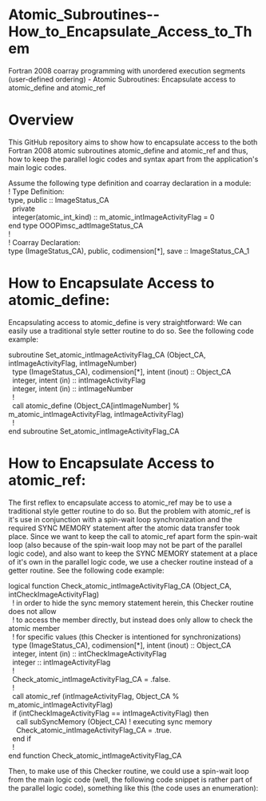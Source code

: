 # Atomic_Subroutines--How_to_Encapsulate_Access_to_Them
Fortran 2008 coarray programming with unordered execution segments (user-defined ordering) - Atomic Subroutines: Encapsulate access to atomic_define and atomic_ref

# Overview
This GitHub repository aims to show how to encapsulate access to the both Fortran 2008 atomic subroutines atomic_define and atomic_ref and thus, how to keep the parallel logic codes and syntax apart from the application's main logic codes.
<br />

Assume the following type definition and coarray declaration in a module:<br />
!  Type Definition:<br />
type, public :: ImageStatus_CA<br />
&nbsp;&nbsp;private<br />
&nbsp;&nbsp;integer(atomic_int_kind) :: m_atomic_intImageActivityFlag = 0<br />
end type OOOPimsc_adtImageStatus_CA<br />
!<br />
! Coarray Declaration:<br />
type (ImageStatus_CA), public, codimension[*], save :: ImageStatus_CA_1<br />

# How to Encapsulate Access to atomic_define:
Encapsulating access to atomic_define is very straightforward: We can easily use a traditional style setter routine to do so. See the following code example:<br />

subroutine Set_atomic_intImageActivityFlag_CA (Object_CA, intImageActivityFlag, intImageNumber)<br />
&nbsp;&nbsp;type (ImageStatus_CA), codimension[*], intent (inout) :: Object_CA<br />
&nbsp;&nbsp;integer, intent (in) :: intImageActivityFlag<br />
&nbsp;&nbsp;integer, intent (in) :: intImageNumber<br />
&nbsp;&nbsp;!<br />
&nbsp;&nbsp;call atomic_define (Object_CA[intImageNumber] % m_atomic_intImageActivityFlag, intImageActivityFlag)<br />
&nbsp;&nbsp;!<br />
end subroutine Set_atomic_intImageActivityFlag_CA<br />

# How to Encapsulate Access to atomic_ref:
The first reflex to encapsulate access to atomic_ref may be to use a traditional style getter routine to do so. But the problem with atomic_ref is it's use in conjunction with a spin-wait loop synchronization and the required SYNC MEMORY statement after the atomic data transfer took place. Since we want to keep the call to atomic_ref apart form the spin-wait loop (also because of the spin-wait loop may not be part of the parallel logic code), and also want to keep the SYNC MEMORY statement at a place of it's own in the parallel logic code, we use a checker routine instead of a getter routine. See the following code example:

logical function Check_atomic_intImageActivityFlag_CA (Object_CA, intCheckImageActivityFlag)<br />
&nbsp;&nbsp;! in order to hide the sync memory statement herein, this Checker routine does not allow<br />
&nbsp;&nbsp;! to access the member directly, but instead does only allow to check the atomic member<br />
&nbsp;&nbsp;! for specific values (this Checker is intentioned for synchronizations)<br />
&nbsp;&nbsp;type (ImageStatus_CA), codimension[*], intent (inout) :: Object_CA<br />
&nbsp;&nbsp;integer, intent (in) :: intCheckImageActivityFlag<br />
&nbsp;&nbsp;integer :: intImageActivityFlag<br />
&nbsp;&nbsp;!<br />
&nbsp;&nbsp;Check_atomic_intImageActivityFlag_CA = .false.<br />
&nbsp;&nbsp;!<br />
&nbsp;&nbsp;call atomic_ref (intImageActivityFlag, Object_CA % m_atomic_intImageActivityFlag)<br />
&nbsp;&nbsp;if (intCheckImageActivityFlag == intImageActivityFlag) then<br />
&nbsp;&nbsp;&nbsp;&nbsp;call subSyncMemory (Object_CA) ! executing sync memory<br />
&nbsp;&nbsp;&nbsp;&nbsp;Check_atomic_intImageActivityFlag_CA = .true.<br />
&nbsp;&nbsp;end if<br />
&nbsp;&nbsp;!<br />
end function Check_atomic_intImageActivityFlag_CA<br />

Then, to make use of this Checker routine, we could use a spin-wait loop from the main logic code (well, the following code snippet is rather part of the parallel logic code), something like this (the code uses an enumeration):<br />

